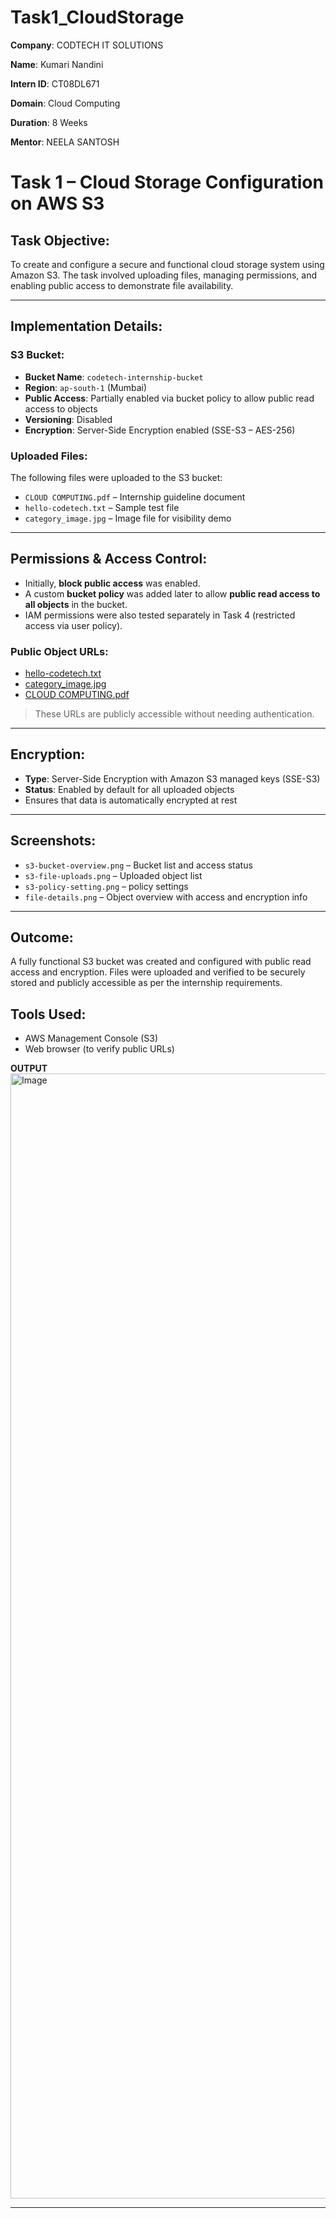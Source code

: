 # Task1_CloudStorage

**Company**: CODTECH IT SOLUTIONS

**Name**: Kumari Nandini

**Intern ID**: CT08DL671

**Domain**: Cloud Computing

**Duration**: 8 Weeks

**Mentor**: NEELA SANTOSH 



# Task 1 – Cloud Storage Configuration on AWS S3

##  Task Objective:
To create and configure a secure and functional cloud storage system using Amazon S3. The task involved uploading files, managing permissions, and enabling public access to demonstrate file availability.

---

##  Implementation Details:

###  S3 Bucket:
- **Bucket Name**: `codetech-internship-bucket`
- **Region**: `ap-south-1` (Mumbai)
- **Public Access**: Partially enabled via bucket policy to allow public read access to objects
- **Versioning**: Disabled
- **Encryption**: Server-Side Encryption enabled (SSE-S3 – AES-256)

###  Uploaded Files:
The following files were uploaded to the S3 bucket:
- `CLOUD COMPUTING.pdf` – Internship guideline document
- `hello-codetech.txt` – Sample test file
- `category_image.jpg` – Image file for visibility demo

---

##  Permissions & Access Control:

- Initially, **block public access** was enabled.
- A custom **bucket policy** was added later to allow **public read access to all objects** in the bucket.
- IAM permissions were also tested separately in Task 4 (restricted access via user policy).

###  Public Object URLs:

- [hello-codetech.txt](https://codetech-internship-bucket.s3.ap-south-1.amazonaws.com/hello-codetech.txt)
- [category_image.jpg](https://codetech-internship-bucket.s3.ap-south-1.amazonaws.com/category_image.jpg)
- [CLOUD COMPUTING.pdf](https://codetech-internship-bucket.s3.ap-south-1.amazonaws.com/CLOUD+COMPUTING.pdf)

> These URLs are publicly accessible without needing authentication.

---

##  Encryption:
- **Type**: Server-Side Encryption with Amazon S3 managed keys (SSE-S3)
- **Status**: Enabled by default for all uploaded objects
- Ensures that data is automatically encrypted at rest

---

##  Screenshots:
- `s3-bucket-overview.png` – Bucket list and access status
- `s3-file-uploads.png` – Uploaded object list
- `s3-policy-setting.png` – policy settings
- `file-details.png` – Object overview with access and encryption info

---

##  Outcome:
A fully functional S3 bucket was created and configured with public read access and encryption. Files were uploaded and verified to be securely stored and publicly accessible as per the internship requirements.


##  Tools Used:
- AWS Management Console (S3)
- Web browser (to verify public URLs)


**OUTPUT**
<img width="2880" height="1800" alt="Image" src="https://github.com/user-attachments/assets/c503cb52-9eb6-4957-806a-75153e9e2022" />


---
